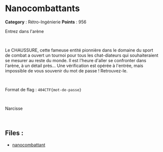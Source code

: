 # Nanocombattants

**Category** : Rétro-Ingénierie
**Points** : 956

Entrez dans l'arène

<p class="space">&nbsp;</p>

Le CHAUSSURE, cette fameuse entité pionnière dans le domaine du sport de combat a ouvert un tournoi pour tous les chat-diateurs qui souhaiteraient se mesurer au reste du monde.
Il est l'heure d'aller se confronter dans l'arène, à un détail près... Une vérification est opérée à l'entrée, mais impossible de vous souvenir du mot de passe ! Retrouvez-le.

<p class="space">&nbsp;</p>

Format de flag : `404CTF{mot-de-passe}`

<p class="space">&nbsp;</p>

<div class="author">Narcisse</div>

<p class="space">&nbsp;</p>

## Files : 
 - [nanocombattant](./nanocombattant)



